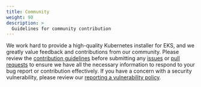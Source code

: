 ```yaml
---
title: Community
weight: 90
description: >
  Guidelines for community contribution
---
```


We work hard to provide a high-quality Kubernetes installer for EKS,
and we greatly value feedback and contributions from our community. Please
review the [contribution guidelines](contributing) before
submitting any [issues](https://github.com/aws/eks-anywhere/issues) or
[pull requests](https://github.com/aws/eks-anywhere/pulls) to ensure we have
all the necessary information to respond to your bug report or contribution 
effectively. If you have a concern with a security vulnerability, please
review our [reporting a vulnerability policy](https://github.com/aws/eks-anywhere/security/policy).
